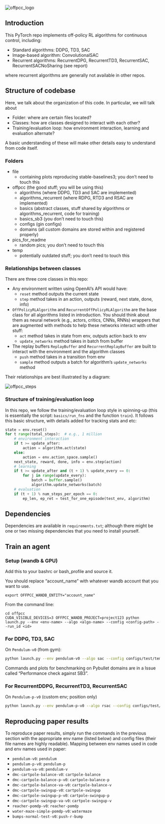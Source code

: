 ![offpcc_logo](https://user-images.githubusercontent.com/43589364/132990408-91d68fa7-5bed-4298-b554-da6da4c80fd2.png)

## Introduction

This PyTorch repo implements off-policy RL algorithms for continuous control, including:

-   Standard algorithms: DDPG, TD3, SAC
-   Image-based algorithm: ConvolutionalSAC
-   Recurrent algorithms: RecurrentDPG, RecurrentTD3, RecurrentSAC, RecurrentSACNoSharing (see report)

where recurrent algorithms are generally not available in other repos.

## Structure of codebase

Here, we talk about the organization of this code. In particular, we will talk about

-   Folder: where are certain files located?
-   Classes: how are classes designed to interact with each other?
-   Training/evaluation loop: how environment interaction, learning and evaluation alternate?

A basic understanding of these will make other details easy to understand from code itself.

### Folders

-   file
    -   containing plots reproducing stable-baselines3; you don’t need to touch this
-   offpcc (the good stuff; you will be using this)
    -   algorithms (where DDPG, TD3 and SAC are implemented)
    -   algorithms_recurrent (where RDPG, RTD3 and RSAC are implemented)
    -   basics (abstract classes, stuff shared by algorithms or algorithms_recurrent, code for training)
    -   basics_sb3 (you don’t need to touch this)
    -   configs (gin configs)
    -   domains (all custom domains are stored within and registered properly)
-   pics_for_readme
    -   random pics; you don’t need to touch this
-   temp
    -   potentially outdated stuff; you don’t need to touch this

### Relationships between classes

There are three core classes in this repo:

-   Any environment written using OpenAI’s API would have:
    -   `reset` method outputs the current state
    -   `step` method takes in an action, outputs (reward, next state, done, info)
-   `OffPolicyRLAlgorithm` and `RecurrentOffPolicyRLAlgorithm` are the base class for all algorithms listed in introduction. You should think about them as neural network (e.g., actors, critics, CNNs, RNNs) wrappers that are augmented with methods to help these networks interact with other stuff:
    -   `act` method takes in state from env, outputs action back to env
    -   `update_networks` method takes in batch from buffer
-   The replay buffers `ReplayBuffer` and `RecurrentReplayBuffer` are built to interact with the environment and the algorithm classes
    -   `push` method takes in a transition from env
    -   `sample` method outputs a batch for algorithm’s `update_networks` method

Their relationships are best illustrated by a diagram:

![offpcc_steps](https://user-images.githubusercontent.com/43589364/132971785-03d345a0-cef9-484c-bad9-79174d905269.jpg)

### Structure of training/evaluation loop

In this repo, we follow the training/evaluation loop style in spinning-up (this is essentially the script: `basics/run_fns` and the function `train`). It follows this basic structure, with details added for tracking stats and etc:

```python
state = env.reset()
for t range(total_steps):  # e.g., 1 million
    # environment interaction
    if t >= update_after:
        action = algorithm.act(state)
    else:
        action = env.action_space.sample()
    next_state, reward, done, info = env.step(action)
   	# learning
    if t >= update_after and (t + 1) % update_every == 0:
        for j in range(update_every):
            batch = buffer.sample()
            algorithm.update_networks(batch)
    # evaluation
    if (t + 1) % num_steps_per_epoch == 0:
        ep_len, ep_ret = test_for_one_episode(test_env, algorithm)
```

## Dependencies

Dependencies are available in `requirements.txt`; although there might be one or two missing dependencies that you need to install yourself.

## Train an agent

### Setup (wandb & GPU)

Add this to your bashrc or bash_profile and source it.

You should replace “account_name” with whatever wandb account that you want to use.

```
export OFFPCC_WANDB_ENTITY="account_name"
```

From the command line:

```
cd offpcc
CUDA_VISIBLE_DEVICES=3 OFFPCC_WANDB_PROJECT=project123 python launch.py --env <env-name> --algo <algo-name> --config <config-path> --run_id <id>
```

### For DDPG, TD3, SAC

On `Pendulum-v0` (from gym):

```bash
python launch.py --env pendulum-v0 --algo sac --config configs/test/template_short.gin --run_id 1
```

Commands and plots for benchmarking on Pybullet domains are in a Issue called “Performance check against SB3”.

### For RecurrentDDPG, RecurrentTD3, RecurrentSAC

On `Pendulum-p-v0` (custom env; position only)

```bash
python launch.py --env pendulum-p-v0 --algo rsac --config configs/test/template_recurrent_100k.gin --run_id 1
```

## Reproducing paper results

To reproduce paper results, simply run the commands in the previous section with the appropriate env name (listed below) and config files (their file names are highly readable). Mapping between env names used in code and env names used in paper:

-   `pendulum-v0`: `pendulum`
-   `pendulum-p-v0`: `pendulum-p`
-   `pendulum-va-v0`: `pendulum-v`
-   `dmc-cartpole-balance-v0`: `cartpole-balance`
-   `dmc-cartpole-balance-p-v0`: `cartpole-balance-p`
-   `dmc-cartpole-balance-va-v0`: `cartpole-balance-v`
-   `dmc-cartpole-swingup-v0`: `cartpole-swingup`
-   `dmc-cartpole-swingup-p-v0`: `cartpole-swingup-p`
-   `dmc-cartpole-swingup-va-v0`: `cartpole-swingup-v`
-   `reacher-pomdp-v0`: `reacher-pomdp`
-   `water-maze-simple-pomdp-v0`: `watermaze`
-   `bumps-normal-test-v0`: `push-r-bump`

